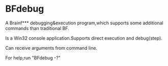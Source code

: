 # BFdebug
A Brainf*** debugging&amp;execution program,which supports some additional commands than traditional BF.

Is a Win32 console application.Supports direct execution and debug(step).

Can receive arguments from command line.

For help,run "BFdebug -?"

